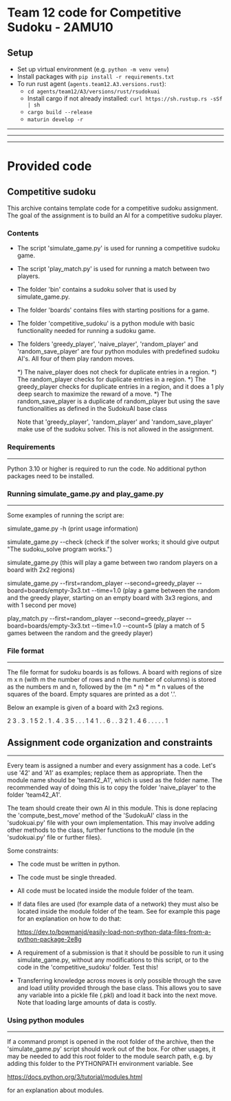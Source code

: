 # Team 12 code for Competitive Sudoku - 2AMU10

## Setup
- Set up virtual environment (e.g. `python -m venv venv`)
- Install packages with `pip install -r requirements.txt`
- To run rust agent (`agents.team12.A3.versions.rust`):
  - `cd agents/team12/A3/versions/rust/rsudokuai`
  - Install cargo if not already installed: `curl https://sh.rustup.rs -sSf | sh`
  - `cargo build --release`
  - `maturin develop -r`

___
___
___
# Provided code

## Competitive sudoku

This archive contains template code for a competitive sudoku assignment.
The goal of the assignment is to build an AI for a competitive sudoku player.

### Contents

- The script 'simulate_game.py' is used for running a competitive sudoku game.
- The script 'play_match.py' is used for running a match between two players.
- The folder 'bin' contains a sudoku solver that is used by simulate_game.py.
- The folder 'boards' contains files with starting positions for a game.
- The folder 'competitive_sudoku' is a python module with basic functionality
  needed for running a sudoku game.
- The folders 'greedy_player', 'naive_player', 'random_player' and
  'random_save_player' are four python modules with predefined sudoku AI's.
  All four of them play random moves.

  *) The naive_player does not check for duplicate entries in a region.
  *) The random_player checks for duplicate entries in a region.
  *) The greedy_player checks for duplicate entries in a region, and it
     does a 1 ply deep search to maximize the reward of a move.
  *) The random_save_player is a duplicate of random_player but using the save
     functionalities as defined in the SudokuAI base class

  Note that 'greedy_player', 'random_player' and 'random_save_player' make use of the sudoku solver.
  This is not allowed in the assignment.

### Requirements
___

Python 3.10 or higher is required to run the code. No additional python packages
need to be installed.

### Running simulate_game.py and play_game.py
___
Some examples of running the script are:

  simulate_game.py -h (print usage information)

  simulate_game.py --check
  (check if the solver works;
   it should give output "The sudoku_solve program works.")

  simulate_game.py
  (this will play a game between two random players on a board with 2x2 regions)

  simulate_game.py --first=random_player --second=greedy_player --board=boards/empty-3x3.txt --time=1.0
  (play a game between the random and the greedy player,
   starting on an empty board with 3x3 regions, and with 1 second per move)

  play_match.py --first=random_player --second=greedy_player --board=boards/empty-3x3.txt --time=1.0 --count=5
  (play a match of 5 games between the random and the greedy player)

### File format
___
The file format for sudoku boards is as follows. A board with regions of size
m x n (with m the number of rows and n the number of columns) is stored as the
numbers m and n, followed by the (m * n) * m * n values of the squares of the
board. Empty squares are printed as a dot '.'.

Below an example is given of a board with 2x3 regions.

2 3
   .   3   .   1   5   2
   .   1   .   4   .   3
   5   .   .   .   1   4
   1   .   .   6   .   .
   3   2   1   .   4   6
   .   .   .   .   .   1

## Assignment code organization and constraints
___
Every team is assigned a number and every assignment has a code. Let's use '42'
and 'A1' as examples; replace them as appropriate. Then the module name should
be 'team42_A1', which is used as the folder name. The recommended way of doing
this is to copy the folder 'naive_player' to the folder 'team42_A1'.

The team should create their own AI in this module. This is done replacing the
'compute_best_move' method of the 'SudokuAI' class in the 'sudokuai.py' file
with your own implementation. This may involve adding other methods to the
class, further functions to the module (in the 'sudokuai.py' file or further
files).

Some constraints:
- The code must be written in python.
- The code must be single threaded.
- All code must be located inside the module folder of the team.
- If data files are used (for example data of a network) they must also be
  located inside the module folder of the team. See for example this page for
  an explanation on how to do that:

    https://dev.to/bowmanjd/easily-load-non-python-data-files-from-a-python-package-2e8g

- A requirement of a submission is that it should be possible to run it using
  simulate_game.py, without any modifications to this script, or to the code in
  the 'competitive_sudoku' folder. Test this!
- Transferring knowledge across moves is only possible through the save and load
  utility provided through the base class. This allows you to save any variable
  into a pickle file (.pkl) and load it back into the next move.
  Note that loading large amounts of data is costly.

### Using python modules
___
If a command prompt is opened in the root folder of the archive, then the
'simulate_game.py' script should work out of the box. For other usages, it may
be needed to add this root folder to the module search path, e.g. by adding this
folder to the PYTHONPATH environment variable. See

  https://docs.python.org/3/tutorial/modules.html

for an explanation about modules.
